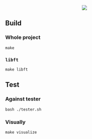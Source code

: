 <div align="center">
  <img src="https://github.com/ayogun/42-project-badges/raw/main/covers/cover-push_swap-bonus.png" />
</div>

## Build

### Whole project

```shell
make
```

### `libft`

```shell
make libft
```

## Test

### Against tester

```shell
bash ./tester.sh
```

### Visually

```shell
make visualize
```
